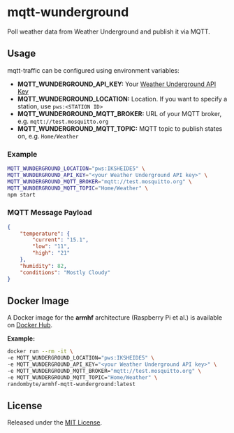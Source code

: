 # mqtt-wunderground
Poll weather data from Weather Underground and publish it via MQTT.

## Usage
mqtt-traffic can be configured using environment variables:

- **MQTT_WUNDERGROUND_API_KEY:** Your [Weather Underground API Key](http://www.wunderground.com/weather/api/)
- **MQTT_WUNDERGROUND_LOCATION:** Location. If you want to specify a station, use `pws:<STATION ID>`
- **MQTT_WUNDERGROUND_MQTT_BROKER:** URL of your MQTT broker, e.g. `mqtt://test.mosquitto.org`
- **MQTT_WUNDERGROUND_MQTT_TOPIC:** MQTT topic to publish states on, e.g. `Home/Weather`

### Example
````sh
MQTT_WUNDERGROUND_LOCATION="pws:IKSHEIDE5" \
MQTT_WUNDERGROUND_API_KEY="<your Weather Underground API key>" \
MQTT_WUNDERGROUND_MQTT_BROKER="mqtt://test.mosquitto.org" \
MQTT_WUNDERGROUND_MQTT_TOPIC="Home/Weather" \
npm start
````

### MQTT Message Payload
````json
{
    "temperature": {
        "current": "15.1",
        "low": "11",
        "high": "21"
    },
    "humidity": 82,
    "conditions": "Mostly Cloudy"
}
````

## Docker Image
A Docker image for the **armhf** architecture (Raspberry Pi et al.) is available on [Docker Hub](https://hub.docker.com/r/randombyte/armhf-mqtt-wunderground).

**Example:**
````sh
docker run --rm -it \
-e MQTT_WUNDERGROUND_LOCATION="pws:IKSHEIDE5" \
-e MQTT_WUNDERGROUND_API_KEY="<your Weather Underground API key>" \
-e MQTT_WUNDERGROUND_MQTT_BROKER="mqtt://test.mosquitto.org" \
-e MQTT_WUNDERGROUND_MQTT_TOPIC="Home/Weather" \
randombyte/armhf-mqtt-wunderground:latest
````

## License
Released under the [MIT License](https://opensource.org/licenses/MIT).
